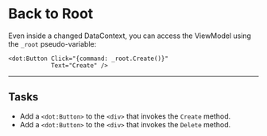 ﻿---
Title: Back to Root
CodeTask: 40_back_to_root.dothtml.csx
---

# Back to Root

Even inside a changed DataContext, you can access the ViewModel using the `_root` pseudo-variable:

```dothtml
<dot:Button Click="{command: _root.Create()}"
            Text="Create" />
```

---

## Tasks

- Add a `<dot:Button>` to the `<div>` that invokes the `Create` method.
- Add a `<dot:Button>` to the `<div>` that invokes the `Delete` method.